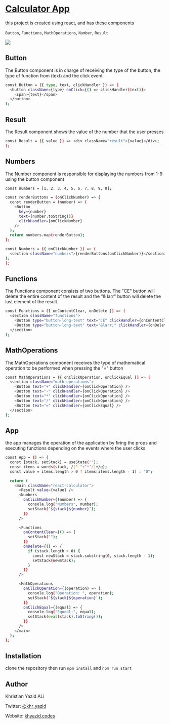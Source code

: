# [Calculator App](https://calculator-app-blush.vercel.app/)

this project is created using react, and has these components

`Button`, `Functions`, `MathOperations`, `Number`, `Result`

![](https://i.imgur.com/GigLTeh.jpg)

## Button

The Button component is in charge of receiving the type of the button, the type of function from (text) and the click event
``` bash
const Button = ({ type, text, clickHandler }) => (
  <button className={type} onClick={() => clickHandler(text)}>
    <span>{text}</span>
  </button>
);
```
## Result
The Result component shows the value of the number that the user presses
``` bash
const Result = ({ value }) => <div className="result">{value}</div>;
);
```
## Numbers
The Number component is responsible for displaying the numbers from 1-9
using the button component
``` bash
const numbers = [1, 2, 3, 4, 5, 6, 7, 8, 9, 0];

const renderButtons = (onClickNumber) => {
  const renderButton = (number) => (
    <Button
      key={number}
      text={number.toString()}
      clickHandler={onClickNumber}
    />
  );
  return numbers.map(renderButton);
};

const Numbers = ({ onClickNumber }) => (
  <section className="numbers">{renderButtons(onClickNumber)}</section>
);
);
```
## Functions
The Functions component consists of two buttons. The "CE" button will delete the entire content of the result and the "& larr" button will delete the last element of the result.
``` bash
const Functions = ({ onContentClear, onDelete }) => (
  <section className="functions">
    <Button type="button-long-text" text="CE" clickHandler={onContentClear} />
    <Button type="button-long-text" text="&larr;" clickHandler={onDelete} />
  </section>
);
```
## MathOperations
The MathOperations component receives the type of mathematical operation to be performed when pressing the "=" button
``` bash
const MathOperations = ({ onClickOperation, onClickEqual }) => (
  <section className="math-operations">
    <Button text="+" clickHandler={onClickOperation} />
    <Button text="-" clickHandler={onClickOperation} />
    <Button text="*" clickHandler={onClickOperation} />
    <Button text="/" clickHandler={onClickOperation} />
    <Button text="=" clickHandler={onClickEqual} />
  </section>
);
```
## App
the app manages the operation of the application by firing the props and executing functions depending on the events where the user clicks
```bash
const App = () => {
  const [stack, setStack] = useState("");
  const items = words(stack, /[^-^+^*^/]+/g);
  const value = items.length > 0 ? items[items.length - 1] : "0";

  return (
    <main className="react-calculator">
      <Result value={value} />
      <Numbers
        onClickNumber={(number) => {
          console.log("Numbers", number);
          setStack(`${stack}${number}`);
        }}
      />

      <Functions
        onContentClear={() => {
          setStack("");
        }}
        onDelete={() => {
          if (stack.length > 0) {
            const newStack = stack.substring(0, stack.length - 1);
            setStack(newStack);
          }
        }}
      />

      <MathOperations
        onClickOperation={(operation) => {
          console.log("Operation: ", operation);
          setStack(`${stack}${operation}`);
        }}
        onClickEqual={(equal) => {
          console.log("Equeal:", equal);
          setStack(eval(stack).toString());
        }}
      />
    </main>
  );
};
```
## Installation
clone the repository then run `npm install` and `npm run start`

## Author
Khristian Yazid ALi

Twitter: [@khr_yazid](https://twitter.com/khr_yazid)

Website: [khyazid.codes](https://khyazid.codes/)

